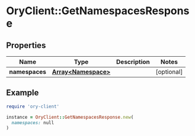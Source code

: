 # OryClient::GetNamespacesResponse

## Properties

| Name | Type | Description | Notes |
| ---- | ---- | ----------- | ----- |
| **namespaces** | [**Array&lt;Namespace&gt;**](Namespace.md) |  | [optional] |

## Example

```ruby
require 'ory-client'

instance = OryClient::GetNamespacesResponse.new(
  namespaces: null
)
```

